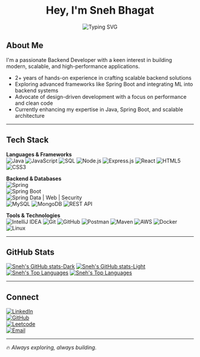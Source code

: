 <h1 align="center">Hey, I'm Sneh Bhagat</h1>
<p align="center">
  <img src="https://readme-typing-svg.herokuapp.com?font=Fira+Code&size=22&pause=1000&color=FD853A&center=true&vCenter=true&width=500&lines=Java+Spring;Backend+Engineer;Tech+Enthusiast" alt="Typing SVG" />
</p>

## About Me
I'm a passionate Backend Developer with a keen interest in building modern, scalable, and high-performance applications.  

- 2+ years of hands-on experience in crafting scalable backend solutions  
- Exploring advanced frameworks like Spring Boot and integrating ML into backend systems  
- Advocate of design-driven development with a focus on performance and clean code  
- Currently enhancing my expertise in Java, Spring Boot, and scalable architecture  

---

## Tech Stack

**Languages & Frameworks**  
![Java](https://img.shields.io/badge/Java-007396?style=flat&logo=java&logoColor=white) 
![JavaScript](https://img.shields.io/badge/JavaScript-F7DF1E?style=flat&logo=javascript&logoColor=black) 
![SQL](https://img.shields.io/badge/SQL-4479A1?style=flat&logo=mysql&logoColor=white) 
![Node.js](https://img.shields.io/badge/Node.js-339933?style=flat&logo=nodedotjs&logoColor=white) 
![Express.js](https://img.shields.io/badge/Express.js-000000?style=flat&logo=express&logoColor=white) 
![React](https://img.shields.io/badge/React-61DAFB?style=flat&logo=react&logoColor=black) 
![HTML5](https://img.shields.io/badge/HTML5-E34F26?style=flat&logo=html5&logoColor=white) 
![CSS3](https://img.shields.io/badge/CSS3-1572B6?style=flat&logo=css3&logoColor=white)  

**Backend & Databases**  
![Spring](https://img.shields.io/badge/Spring-6DB33F?style=flat&logo=spring&logoColor=white)  
![Spring Boot](https://img.shields.io/badge/Spring%20Boot-6DB33F?style=flat&logo=springboot&logoColor=white)  
![Spring Data | Web | Security](https://img.shields.io/badge/Spring%20Data%20%7C%20Web%20%7C%20Security-6DB33F?style=flat&logo=spring&logoColor=white)  
![MySQL](https://img.shields.io/badge/MySQL-4479A1?style=flat&logo=mysql&logoColor=white) 
![MongoDB](https://img.shields.io/badge/MongoDB-47A248?style=flat&logo=mongodb&logoColor=white) 
![REST API](https://img.shields.io/badge/REST-02569B?style=flat&logo=rest&logoColor=white)  

**Tools & Technologies**  
![IntelliJ IDEA](https://img.shields.io/badge/IntelliJ-000000?style=flat&logo=intellijidea&logoColor=white) 
![Git](https://img.shields.io/badge/Git-F05032?style=flat&logo=git&logoColor=white) 
![GitHub](https://img.shields.io/badge/GitHub-181717?style=flat&logo=github&logoColor=white) 
![Postman](https://img.shields.io/badge/Postman-FF6C37?style=flat&logo=postman&logoColor=white) 
![Maven](https://img.shields.io/badge/Maven-C71A36?style=flat&logo=apachemaven&logoColor=white) 
![AWS](https://img.shields.io/badge/AWS-232F3E?style=flat&logo=amazon-aws&logoColor=white) 
![Docker](https://img.shields.io/badge/Docker-2496ED?style=flat&logo=docker&logoColor=white) 
![Linux](https://img.shields.io/badge/Linux-FCC624?style=flat&logo=linux&logoColor=black)  

---

## GitHub Stats
[![Sneh's GitHub stats-Dark](https://github-readme-stats.vercel.app/api?username=snehbhagat&hide=stars&hide_border=true&rank_icon=github&show_icons=true&hide_title=true&theme=midnight-purple#gh-dark-mode-only)](https://github.com/yanendrajha/github-readme-stats#gh-dark-mode-only)
[![Sneh's GitHub stats-Light](https://github-readme-stats.vercel.app/api?username=snehbhagat&hide=stars&hide_border=true&hide_title=true&rank_icon=github&show_icons=true&theme=buefy#gh-light-mode-only)](https://github.com/yanendrajha/github-readme-stats#gh-light-mode-only)
[![Sneh's Top Languages](https://github-readme-stats.vercel.app/api/top-langs/?username=snehbhagat&hide_title=true&hide_border=true&layout=compact&theme=midnight-purple#gh-dark-mode-only)](https://github.com/yanendrajha/github-readme-stats#gh-dark-mode-only)
[![Sneh's Top Languages](https://github-readme-stats.vercel.app/api/top-langs/?username=snehbhagat&layout=compact&hide_border=true&hide_title=true&theme=buefy#gh-light-mode-only)](https://github.com/yanendrajha/github-readme-stats#gh-light-mode-only)

---

## Connect

[![LinkedIn](https://img.shields.io/badge/LinkedIn-blue?style=flat&logo=linkedin)](https://www.linkedin.com/in/sneh-bhagat-788a6b267/)  
[![GitHub](https://img.shields.io/badge/GitHub-black?style=flat&logo=github)](https://github.com/snehbhagat)  
[![Leetcode](https://img.shields.io/badge/Leetcode-orange?style=flat&logo=leetcode)](https://leetcode.com/SnehBhagat2406)  
[![Email](https://img.shields.io/badge/Email-white?style=flat&logo=gmail)](mailto:snehbhagat12@gmail.com)  

---

🔥 *Always exploring, always building.*
